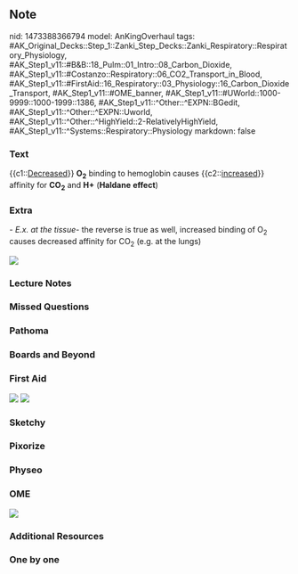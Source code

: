 ## Note
nid: 1473388366794
model: AnKingOverhaul
tags: #AK_Original_Decks::Step_1::Zanki_Step_Decks::Zanki_Respiratory::Respiratory_Physiology, #AK_Step1_v11::#B&B::18_Pulm::01_Intro::08_Carbon_Dioxide, #AK_Step1_v11::#Costanzo::Respiratory::06_CO2_Transport_in_Blood, #AK_Step1_v11::#FirstAid::16_Respiratory::03_Physiology::16_Carbon_Dioxide_Transport, #AK_Step1_v11::#OME_banner, #AK_Step1_v11::#UWorld::1000-9999::1000-1999::1386, #AK_Step1_v11::^Other::^EXPN::BGedit, #AK_Step1_v11::^Other::^EXPN::Uworld, #AK_Step1_v11::^Other::^HighYield::2-RelativelyHighYield, #AK_Step1_v11::^Systems::Respiratory::Physiology
markdown: false

### Text
<div>
  {{c1::<u>Decreased</u>}} <b>O</b><sub style=
  "font-weight: bold;">2</sub> binding to hemoglobin causes
  {{c2::<u>increased</u>}} affinity for <b>CO<sub>2</sub></b> and
  <b>H+</b> (<b>Haldane</b> <b>effect</b>)
</div>

### Extra
<i>- E.x. at the tissue</i>- the reverse is true as well, increased
binding of O<sub>2</sub> causes decreased affinity for
CO<sub>2</sub> (e.g. at the lungs)
<div>
  <div><img src="Bohr-Haldane%20Effect_1606536512076.png"></div>
</div>

### Lecture Notes


### Missed Questions


### Pathoma


### Boards and Beyond


### First Aid
<img src="tmpLH5Z0D.png"> <img src="tmpsfgBgr.png">

### Sketchy


### Pixorize


### Physeo


### OME
<div class="ome-widget">
  <a href="https://onlinemeded.org?ref=anki"><img src=
  "_OME_AnkiFlashcards_General_4.png"></a>
</div>

### Additional Resources


### One by one

